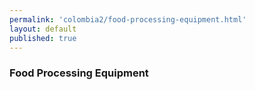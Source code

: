 ```yaml
--- 
permalink: 'colombia2/food-processing-equipment.html' 
layout: default
published: true 
---
```

<h3 id="food-processing-equipment">Food Processing Equipment</h3>

